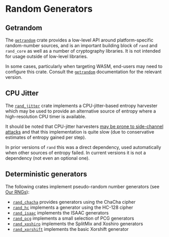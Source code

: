 # Random Generators

## Getrandom

The [`getrandom`] crate provides a low-level API around platform-specific
random-number sources, and is an important building block of `rand` and
`rand_core` as well as a number of cryptography libraries.
It is not intended for usage outside of low-level libraries.

In some cases, particularly when targeting WASM, end-users may need to
configure this crate.
Consult the [`getrandom`] documentation for the relevant version.

## CPU Jitter

The [`rand_jitter`] crate implements a CPU-jitter-based entropy harvester which
may be used to provide an alternative source of entropy where a high-resolution
CPU timer is available.

It should be noted that CPU-jitter harvesters [may be prone to side-channel
attacks](https://github.com/rust-random/rand/issues/699) and that this
implementation is quite slow (due to conservative estimates of entropy gained
per step).

In prior versions of `rand` this was a direct dependency, used
automatically when other sources of entropy failed.
In current versions it is not a dependency (not even an optional one).


## Deterministic generators

The following crates implement pseudo-random number generators
(see [Our RNGs](guide-rngs.md)):

-   [`rand_chacha`] provides generators using the ChaCha cipher
-   [`rand_hc`] implements a generator using the HC-128 cipher
-   [`rand_isaac`] implements the ISAAC generators
-   [`rand_pcg`] implements a small selection of PCG generators
-   [`rand_xoshiro`] implements the SplitMix and Xoshiro generators
-   [`rand_xorshift`] implements the basic Xorshift generator


[`rand_chacha`]: https://rust-random.github.io/rand/rand_chacha/index.html
[`rand_hc`]: https://docs.rs/rand_hc/
[`rand_isaac`]: https://docs.rs/rand_isaac/
[`rand_pcg`]: https://rust-random.github.io/rand/rand_pcg/index.html
[`rand_xoshiro`]: https://docs.rs/rand_xoshiro/
[`rand_xorshift`]: https://docs.rs/rand_xorshift/
[`rand_jitter`]: https://docs.rs/rand_jitter/
[`getrandom`]: https://docs.rs/getrandom/

